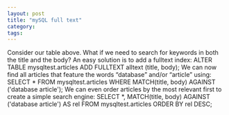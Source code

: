 ```yaml
---
layout: post
title: "mySQL full text"
category:
tags:
---
```

Consider our table above. What if we need to search for keywords in both the title and the body? An easy solution is to add a fulltext index:
    ALTER TABLE mysqltest.articles ADD FULLTEXT alltext (title, body);
We can now find all articles that feature the words “database” and/or “article” using:
    SELECT * FROM mysqltest.articles
    WHERE MATCH(title, body) AGAINST ('database article');
We can even order articles by the most relevant first to create a simple search engine:
    SELECT *, MATCH(title, body) AGAINST ('database article') AS rel
    FROM mysqltest.articles
    ORDER BY rel DESC;
